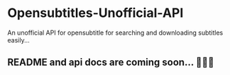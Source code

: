 # Opensubtitles-Unofficial-API
An unofficial API for opensubtitle for searching and downloading subtitles easily...

## README and api docs are coming soon... 🚀🚀🚀

